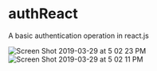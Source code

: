 # authReact
A basic authentication operation in react.js

![Screen Shot 2019-03-29 at 5 02 23 PM](https://user-images.githubusercontent.com/47084285/55246249-1cbed400-5245-11e9-890d-2436385f4612.png)
![Screen Shot 2019-03-29 at 5 02 11 PM](https://user-images.githubusercontent.com/47084285/55246250-1d576a80-5245-11e9-83c7-35b947f22b21.png)

